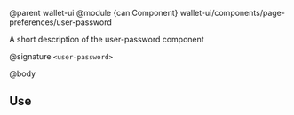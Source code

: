 @parent wallet-ui
@module {can.Component} wallet-ui/components/page-preferences/user-password <user-password>

A short description of the user-password component

@signature `<user-password>`

@body

## Use

